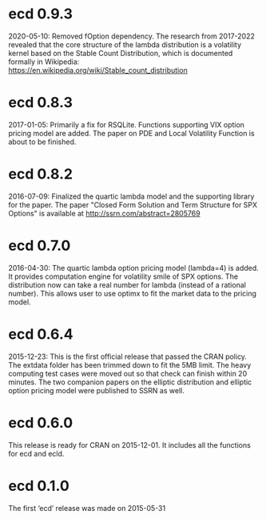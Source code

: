 # ecd 0.9.3

2020-05-10: Removed fOption dependency. The research from 2017-2022 revealed that the core structure of the lambda distribution is a volatility kernel based on the Stable Count Distribution, which is documented formally in Wikipedia:
https://en.wikipedia.org/wiki/Stable_count_distribution

# ecd 0.8.3

2017-01-05: Primarily a fix for RSQLite. Functions supporting VIX option pricing model are added.
The paper on PDE and Local Volatility Function is about to be finished.

# ecd 0.8.2

2016-07-09: Finalized the quartic lambda model and the supporting library for the paper.
The paper "Closed Form Solution and Term Structure for SPX Options"
is available at http://ssrn.com/abstract=2805769
 
# ecd 0.7.0

2016-04-30: The quartic lambda option pricing model (lambda=4) is added. 
It provides computation engine for volatility smile of SPX options. 
The distribution now can take a real number for lambda (instead of a rational number).
This allows user to use optimx to fit the market data to the pricing model.

# ecd 0.6.4

2015-12-23: This is the first official release that passed the CRAN policy.
The extdata folder has been trimmed down to fit the 5MB limit.
The heavy computing test cases were moved out so that check can finish within 20 minutes.
The two companion papers on the elliptic distribution and elliptic option pricing model
were published to SSRN as well.

# ecd 0.6.0

This release is ready for CRAN on 2015-12-01. 
It includes all the functions for ecd and ecld.

# ecd 0.1.0 

The first ‘ecd’ release was made on 2015-05-31




